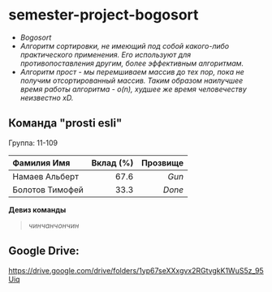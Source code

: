 # semester-project-bogosort


- _Bogosort_
- _Алгоритм сортировки, не имеющий под собой какого-либо практического применения. Его используют для противопоставления другим, более эффективным алгоритмам._
- _Алгоритм прост - мы перемшиваем массив до тех пор, пока не получим отсортированный массив. Таким образом наилучшее время работы алгоритма - o(n), худшее же время человечеству неизвестно xD._



## Команда "prosti esli"

Группа: 11-109


| Фамилия Имя   | Вклад (%) | Прозвище              |
| :---          |   ---:    |  ---:                 |
| Намаев Альберт  | 67.6        |  _Gun_             |
| Болотов Тимофей   | 33.3        |  _Done_             |


**Девиз команды**
> _чинчанчончин_

## Google Drive: 
https://drive.google.com/drive/folders/1yp67seXXxgvx2RGtvgkK1WuS5z_95Uiq
